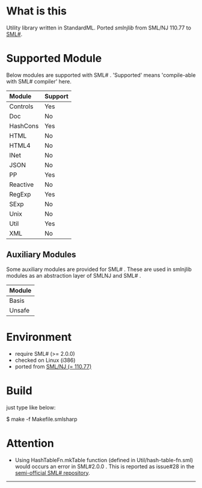 
What is this
===============================

Utility library written in StandardML.
Ported *smlnjlib* from SML/NJ 110.77 to [SML#][1].


Supported Module
===============================

Below modules are supported with SML# .
'Supported' means 'compile-able with SML# compiler' here.


| Module | Support |
|:------ | ------- |
|Controls| Yes     |
|Doc     | No      |
|HashCons| Yes     |
|HTML    | No      |
|HTML4   | No      |
|INet    | No      |
|JSON    | No      |
|PP      | Yes     |
|Reactive| No      |
|RegExp  | Yes     |
|SExp    | No      |
|Unix    | No      |
|Util    | Yes     |
|XML     | No      |


Auxiliary Modules
-------------------------------

Some auxiliary modules are provided for SML# .
These are used in smlnjlib modules as an abstraction layer of SMLNJ and SML# .

| Module |
| ------ |
| Basis  |
| Unsafe |


Environment
===============================

- require SML# (>= 2.0.0)
- checked on Linux (i386)
- ported from [SML/NJ (= 110.77)][3]


Build
===============================

just type like below:

 $ make -f Makefile.smlsharp


Attention
===============================

* Using HashTableFn.mkTable function (defined in Util/hash-table-fn.sml) would occurs an error in SML#2.0.0 .
  This is reported as issue#28 in the [semi-official SML# repository][2].


----

[1]: http://www.pllab.riec.tohoku.ac.jp/smlsharp/
[2]: https://github.com/smlsharp/smlsharp
[3]: http://www.smlnj.org/

